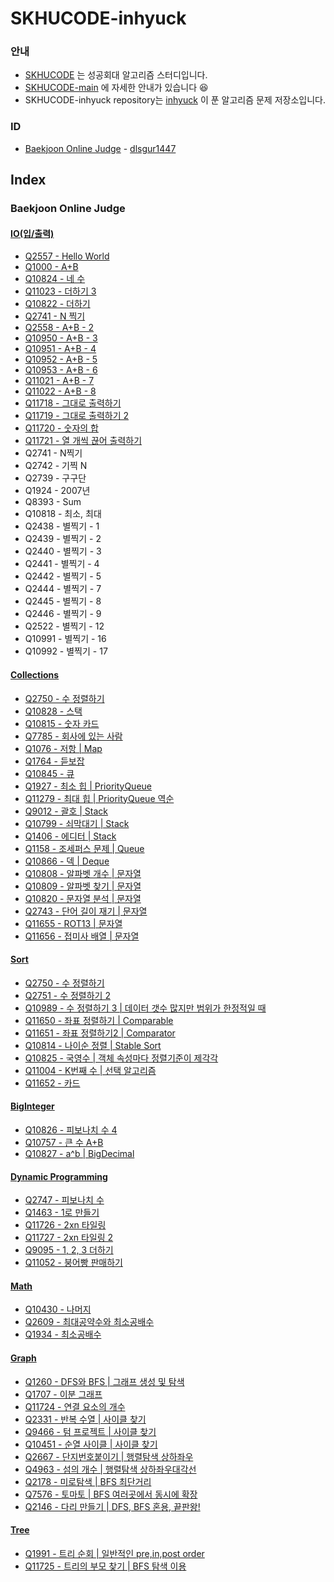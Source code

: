 # SKHUCODE-inhyuck

### 안내
- [SKHUCODE](https://github.com/skhucode) 는 성공회대 알고리즘 스터디입니다.
- [SKHUCODE-main](https://github.com/skhucode/skhucode-main) 에 자세한 안내가 있습니다 😆
- SKHUCODE-inhyuck repository는 [inhyuck](https://github.com/inhyuck) 이 푼 알고리즘 문제 저장소입니다.

### ID

- [Baekjoon Online Judge](https://www.acmicpc.net/) - [dlsgur1447](https://www.acmicpc.net/user/dlsgur1447)

## Index
### Baekjoon Online Judge

#### [**IO(입/출력)**](https://github.com/skhucode/skhucode-inhyuck/tree/develop/skhucode/src/io)
  - [Q2557 - Hello World](https://github.com/skhucode/skhucode-inhyuck/blob/develop/skhucode/src/io/Q2557.java)
  - [Q1000 - A+B](https://github.com/skhucode/skhucode-inhyuck/blob/develop/skhucode/src/io/Q1000.java)
  - [Q10824 - 네 수](https://github.com/skhucode/skhucode-inhyuck/blob/develop/skhucode/src/io/Q10824.java)
  - [Q11023 - 더하기 3](https://github.com/skhucode/skhucode-inhyuck/blob/develop/skhucode/src/io/Q11023.java)
  - [Q10822 - 더하기](https://github.com/skhucode/skhucode-inhyuck/blob/develop/skhucode/src/io/Q10822.java)
  - [Q2741 - N 찍기](https://github.com/skhucode/skhucode-inhyuck/blob/develop/skhucode/src/io/Q2741.java)
  - [Q2558 - A+B - 2](https://github.com/skhucode/skhucode-inhyuck/blob/develop/skhucode/src/io/Q2558.java)
  - [Q10950 - A+B - 3](https://github.com/skhucode/skhucode-inhyuck/blob/develop/skhucode/src/io/Q10950.java)
  - [Q10951 - A+B - 4](https://github.com/skhucode/skhucode-inhyuck/blob/develop/skhucode/src/io/Q10951.java)
  - [Q10952 - A+B - 5](https://github.com/skhucode/skhucode-inhyuck/blob/develop/skhucode/src/io/Q10952.java)
  - [Q10953 - A+B - 6](https://github.com/skhucode/skhucode-inhyuck/blob/develop/skhucode/src/io/Q10953.java)
  - [Q11021 - A+B - 7](https://github.com/skhucode/skhucode-inhyuck/blob/develop/skhucode/src/io/Q11021.java)
  - [Q11022 - A+B - 8](https://github.com/skhucode/skhucode-inhyuck/blob/develop/skhucode/src/io/Q11022.java)
  - [Q11718 - 그대로 출력하기](https://github.com/skhucode/skhucode-inhyuck/blob/develop/skhucode/src/io/Q11718.java)
  - [Q11719 - 그대로 출력하기 2](https://github.com/skhucode/skhucode-inhyuck/blob/develop/skhucode/src/io/Q11719.java)
  - [Q11720 - 숫자의 합](https://github.com/skhucode/skhucode-inhyuck/blob/develop/skhucode/src/io/Q11720.java)
  - [Q11721 - 열 개씩 끊어 출력하기](https://github.com/skhucode/skhucode-inhyuck/blob/develop/skhucode/src/io/Q11721.java)
  - Q2741 - N찍기
  - Q2742 - 기찍 N
  - Q2739 - 구구단
  - Q1924 - 2007년
  - Q8393 - Sum
  - Q10818 - 최소, 최대
  - Q2438 - 별찍기 - 1
  - Q2439 - 별찍기 - 2
  - Q2440 - 별찍기 - 3
  - Q2441 - 별찍기 - 4
  - Q2442 - 별찍기 - 5
  - Q2444 - 별찍기 - 7
  - Q2445 - 별찍기 - 8
  - Q2446 - 별찍기 - 9
  - Q2522 - 별찍기 - 12
  - Q10991 - 별찍기 - 16
  - Q10992 - 별찍기 - 17

#### [**Collections**](https://github.com/skhucode/skhucode-inhyuck/tree/develop/skhucode/src/collections)
  - [Q2750 - 수 정렬하기](https://github.com/skhucode/skhucode-inhyuck/blob/develop/skhucode/src/collections/Q2750.java)
  - [Q10828 - 스택](https://github.com/skhucode/skhucode-inhyuck/blob/develop/skhucode/src/collections/Q10828.java)
  - [Q10815 - 숫자 카드](https://github.com/skhucode/skhucode-inhyuck/blob/develop/skhucode/src/collections/Q10815.java)
  - [Q7785 - 회사에 있는 사람](https://github.com/skhucode/skhucode-inhyuck/blob/develop/skhucode/src/collections/Q7785.java)
  - [Q1076 - 저항 | Map](https://github.com/skhucode/skhucode-inhyuck/blob/develop/skhucode/src/collections/Q1076.java)
  - [Q1764 - 듣보잡](https://github.com/skhucode/skhucode-inhyuck/blob/develop/skhucode/src/collections/Q1764.java)
  - [Q10845 - 큐](https://github.com/skhucode/skhucode-inhyuck/blob/develop/skhucode/src/collections/Q10845.java)
  - [Q1927 - 최소 힙 | PriorityQueue](https://github.com/skhucode/skhucode-inhyuck/blob/develop/skhucode/src/collections/Q1927.java)
  - [Q11279 - 최대 힙 | PriorityQueue 역순](https://github.com/skhucode/skhucode-inhyuck/blob/develop/skhucode/src/collections/Q11279.java)
  - [Q9012 - 괄호 | Stack](https://github.com/skhucode/skhucode-inhyuck/blob/develop/skhucode/src/collections/Q9012.java)
  - [Q10799 - 쇠막대기 | Stack](https://github.com/skhucode/skhucode-inhyuck/blob/develop/skhucode/src/collections/Q10799.java)
  - [Q1406 - 에디터 | Stack](https://github.com/skhucode/skhucode-inhyuck/blob/develop/skhucode/src/collections/Q1406.java)
  - [Q1158 - 조세퍼스 문제 | Queue](https://github.com/skhucode/skhucode-inhyuck/blob/develop/skhucode/src/collections/Q1158.java)
  - [Q10866 - 덱 | Deque](https://github.com/skhucode/skhucode-inhyuck/blob/develop/skhucode/src/collections/Q10866.java) 
  - [Q10808 - 알파벳 개수 | 문자열](https://github.com/skhucode/skhucode-inhyuck/blob/develop/skhucode/src/collections/Q10808.java)
  - [Q10809 - 알파벳 찾기 | 문자열](https://github.com/skhucode/skhucode-inhyuck/blob/develop/skhucode/src/collections/Q10809.java)
  - [Q10820 - 문자열 분석 | 문자열](https://github.com/skhucode/skhucode-inhyuck/blob/develop/skhucode/src/collections/Q10820.java)
  - [Q2743 - 단어 길이 재기 | 문자열](https://github.com/skhucode/skhucode-inhyuck/blob/develop/skhucode/src/collections/Q2743.java)
  - [Q11655 - ROT13 | 문자열](https://github.com/skhucode/skhucode-inhyuck/blob/develop/skhucode/src/collections/Q11655.java)
  - [Q11656 - 접미사 배열 | 문자열](https://github.com/skhucode/skhucode-inhyuck/blob/develop/skhucode/src/collections/Q11656.java)

#### [**Sort**](https://github.com/skhucode/skhucode-inhyuck/tree/develop/skhucode/src/sort)
  - [Q2750 - 수 정렬하기](https://github.com/skhucode/skhucode-inhyuck/blob/develop/skhucode/src/sort/Q2750.java)
  - [Q2751 - 수 정렬하기 2](https://github.com/skhucode/skhucode-inhyuck/blob/develop/skhucode/src/sort/Q2751.java)
  - [Q10989 - 수 정렬하기 3 | 데이터 갯수 많지만 범위가 한정적일 때](https://github.com/skhucode/skhucode-inhyuck/blob/develop/skhucode/src/sort/Q10989.java)
  - [Q11650 - 좌표 정렬하기 | Comparable](https://github.com/skhucode/skhucode-inhyuck/blob/develop/skhucode/src/sort/Q11650.java)
  - [Q11651 - 좌표 정렬하기2 | Comparator](https://github.com/skhucode/skhucode-inhyuck/blob/develop/skhucode/src/sort/Q11651.java)
  - [Q10814 - 나이순 정렬 | Stable Sort](https://github.com/skhucode/skhucode-inhyuck/blob/develop/skhucode/src/sort/Q10814.java)
  - [Q10825 - 국영수 | 객체 속성마다 정렬기준이 제각각](https://github.com/skhucode/skhucode-inhyuck/blob/develop/skhucode/src/sort/Q10825.java)
  - [Q11004 - K번째 수 | 선택 알고리즘](https://github.com/skhucode/skhucode-inhyuck/blob/develop/skhucode/src/sort/Q11004.java)
  - [Q11652 - 카드](https://github.com/skhucode/skhucode-inhyuck/blob/develop/skhucode/src/sort/Q11652.java)

#### [**BigInteger**](https://github.com/skhucode/skhucode-inhyuck/tree/develop/skhucode/src/biginteger)
  - [Q10826 - 피보나치 수 4](https://github.com/skhucode/skhucode-inhyuck/blob/develop/skhucode/src/biginteger/Q10826.java)
  - [Q10757 - 큰 수 A+B](https://github.com/skhucode/skhucode-inhyuck/blob/develop/skhucode/src/biginteger/Q10757.java)
  - [Q10827 - a^b | BigDecimal](https://github.com/skhucode/skhucode-inhyuck/blob/develop/skhucode/src/biginteger/Q10827.java)
  
#### [**Dynamic Programming**](https://github.com/skhucode/skhucode-inhyuck/tree/develop/skhucode/src/dp)
  - [Q2747 - 피보나치 수](https://github.com/skhucode/skhucode-inhyuck/blob/develop/skhucode/src/dp/Q2747.java)
  - [Q1463 - 1로 만들기](https://github.com/skhucode/skhucode-inhyuck/blob/develop/skhucode/src/dp/Q1463.java)
  - [Q11726 - 2xn 타일링](https://github.com/skhucode/skhucode-inhyuck/blob/develop/skhucode/src/dp/Q11726.java)
  - [Q11727 - 2xn 타일링 2](https://github.com/skhucode/skhucode-inhyuck/blob/develop/skhucode/src/dp/Q11727.java)
  - [Q9095 - 1, 2, 3 더하기](https://github.com/skhucode/skhucode-inhyuck/blob/develop/skhucode/src/dp/Q9095.java)
  - [Q11052 - 붕어빵 판매하기](https://github.com/skhucode/skhucode-inhyuck/blob/develop/skhucode/src/dp/Q11052.java)   

#### [**Math**](https://github.com/skhucode/skhucode-inhyuck/tree/develop/skhucode/src/math)
  - [Q10430 - 나머지](https://github.com/skhucode/skhucode-inhyuck/blob/develop/skhucode/src/math/Q10430.java)
  - [Q2609 - 최대공약수와 최소공배수](https://github.com/skhucode/skhucode-inhyuck/blob/develop/skhucode/src/math/Q2609.java)
  - [Q1934 - 최소공배수](https://github.com/skhucode/skhucode-inhyuck/blob/develop/skhucode/src/math/Q1934.java)
    
#### [**Graph**](https://github.com/skhucode/skhucode-inhyuck/tree/develop/skhucode/src/graph)
  - [Q1260 - DFS와 BFS | 그래프 생성 및 탐색](https://github.com/skhucode/skhucode-inhyuck/blob/develop/skhucode/src/graph/Q1260.java)
  - [Q1707 - 이분 그래프](https://github.com/skhucode/skhucode-inhyuck/blob/develop/skhucode/src/graph/Q1707.java)
  - [Q11724 - 연결 요소의 개수](https://github.com/skhucode/skhucode-inhyuck/blob/develop/skhucode/src/graph/Q11724.java)
  - [Q2331 - 반복 수열 | 사이클 찾기](https://github.com/skhucode/skhucode-inhyuck/blob/develop/skhucode/src/graph/Q2331.java)
  - [Q9466 - 텀 프로젝트 | 사이클 찾기](https://github.com/skhucode/skhucode-inhyuck/blob/develop/skhucode/src/graph/Q9466.java)
  - [Q10451 - 순열 사이클 | 사이클 찾기](https://github.com/skhucode/skhucode-inhyuck/blob/develop/skhucode/src/graph/Q10451.java)
  - [Q2667 - 단지번호붙이기 | 행렬탐색 상하좌우](https://github.com/skhucode/skhucode-inhyuck/blob/develop/skhucode/src/graph/Q2667.java)
  - [Q4963 - 섬의 개수 | 행렬탐색 상하좌우대각선](https://github.com/skhucode/skhucode-inhyuck/blob/develop/skhucode/src/graph/Q4963.java)
  - [Q2178 - 미로탐색 | BFS 최단거리](https://github.com/skhucode/skhucode-inhyuck/blob/develop/skhucode/src/graph/Q2178.java)
  - [Q7576 - 토마토 | BFS 여러곳에서 동시에 확장](https://github.com/skhucode/skhucode-inhyuck/blob/develop/skhucode/src/graph/Q7576.java)
  - [Q2146 - 다리 만들기 | DFS, BFS 혼용, 끝판왕!](https://github.com/skhucode/skhucode-inhyuck/blob/develop/skhucode/src/graph/Q2146.java)
       
#### [**Tree**](https://github.com/skhucode/skhucode-inhyuck/tree/develop/skhucode/src/tree)
  - [Q1991 - 트리 순회 | 일반적인 pre,in,post order](https://github.com/skhucode/skhucode-inhyuck/blob/develop/skhucode/src/tree/Q1991.java)
  - [Q11725 - 트리의 부모 찾기 | BFS 탐색 이용](https://github.com/skhucode/skhucode-inhyuck/blob/develop/skhucode/src/tree/Q11725.java)       